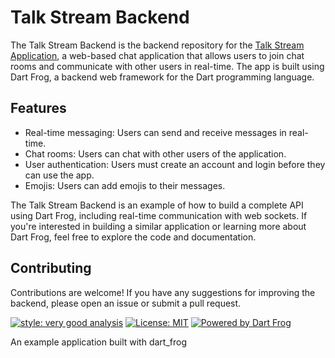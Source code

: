 # Talk Stream Backend

The Talk Stream Backend is the backend repository for the [Talk Stream Application](https://github.com/Yczar/talk-stream), a web-based chat application that allows users to join chat rooms and communicate with other users in real-time. The app is built using Dart Frog, a backend web framework for the Dart programming language.

## Features

- Real-time messaging: Users can send and receive messages in real-time.
- Chat rooms: Users can chat with other users of the application.
- User authentication: Users must create an account and login before they can use the app.
- Emojis: Users can add emojis to their messages.

The Talk Stream Backend is an example of how to build a complete API using Dart Frog, including real-time communication with web sockets. If you're interested in building a similar application or learning more about Dart Frog, feel free to explore the code and documentation.

## Contributing

Contributions are welcome! If you have any suggestions for improving the backend, please open an issue or submit a pull request.

[![style: very good analysis][very_good_analysis_badge]][very_good_analysis_link]
[![License: MIT][license_badge]][license_link]
[![Powered by Dart Frog](https://img.shields.io/endpoint?url=https://tinyurl.com/dartfrog-badge)](https://dartfrog.vgv.dev)

An example application built with dart_frog

[license_badge]: https://img.shields.io/badge/license-MIT-blue.svg
[license_link]: https://opensource.org/licenses/MIT
[very_good_analysis_badge]: https://img.shields.io/badge/style-very_good_analysis-B22C89.svg
[very_good_analysis_link]: https://pub.dev/packages/very_good_analysis
